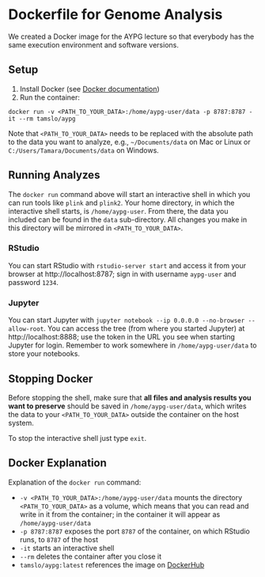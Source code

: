 # Dockerfile for Genome Analysis

We created a Docker image for the AYPG lecture so that everybody has the same execution environment and software versions.

## Setup

1. Install Docker (see [Docker documentation](https://docs.docker.com/get-docker/))
2. Run the container:
  ```
  docker run -v <PATH_TO_YOUR_DATA>:/home/aypg-user/data -p 8787:8787 -it --rm tamslo/aypg
  ```
  Note that `<PATH_TO_YOUR_DATA>` needs to be replaced with the absolute path to the data you want to analyze, e.g., `~/Documents/data` on Mac or Linux or `C:/Users/Tamara/Documents/data` on Windows.

## Running Analyzes

The `docker run` command above will start an interactive shell in which you can run tools like `plink` and `plink2`. Your home directory, in which the interactive shell starts, is `/home/aypg-user`. From there, the data you included can be found in the `data` sub-directory. All changes you make in this directory will be mirrored in `<PATH_TO_YOUR_DATA>`.

### RStudio

You can start RStudio with `rstudio-server start` and access it from your browser at http://localhost:8787; sign in with username `aypg-user` and password `1234`.

### Jupyter

You can start Jupyter with `jupyter notebook --ip 0.0.0.0 --no-browser --allow-root`. You can access the tree (from where you started Jupyter) at http://localhost:8888; use the token in the URL you see when starting Jupyter for login. Remember to work somewhere in `/home/aypg-user/data` to store your notebooks.

## Stopping Docker

Before stopping the shell, make sure that **all files and analysis results you want to preserve** should be saved in `/home/aypg-user/data`, which writes the data to your `<PATH_TO_YOUR_DATA>` outside the container on the host system.

To stop the interactive shell just type `exit`.

## Docker Explanation

Explanation of the `docker run` command:
* `-v <PATH_TO_YOUR_DATA>:/home/aypg-user/data` mounts the directory `<PATH_TO_YOUR_DATA>` as a volume, which means that you can read and write in it from the container; in the container it will appear as `/home/aypg-user/data`
* `-p 8787:8787` exposes the port `8787` of the container, on which RStudio runs, to `8787` of the host
* `-it` starts an interactive shell
* `--rm` deletes the container after you close it
* `tamslo/aypg:latest` references the image on [DockerHub](https://hub.docker.com/r/tamslo/aypg)
